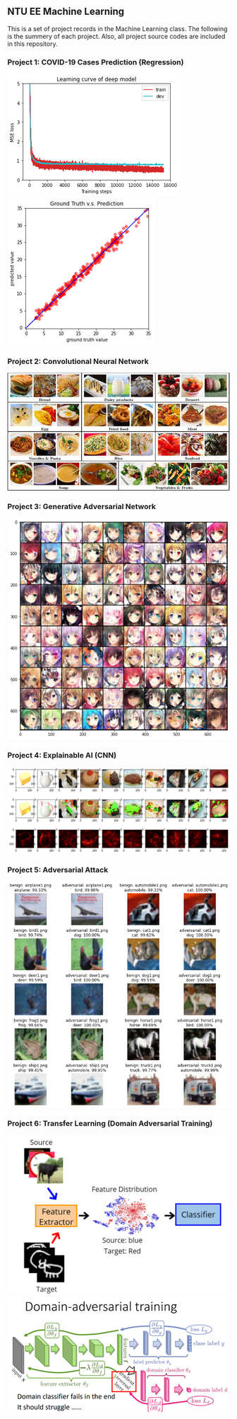 ## NTU EE Machine Learning

This is a set of project records in the Machine Learning class. The following is the summery of each project. Also, all project source codes are included in this repository.

### Project 1: COVID-19 Cases Prediction (Regression)

![](/images/1-1.png "")
![](/images/1-2.png "")

### Project 2: Convolutional Neural Network

![](/images/2-1.jpg "")

### Project 3: Generative Adversarial Network

![](/images/3-1.png "")

### Project 4: Explainable AI (CNN)

![](/images/4-1.png "")

### Project 5: Adversarial Attack

![](/images/5-1.png "")

### Project 6: Transfer Learning (Domain Adversarial Training)

![](/images/6-1.png)
![](/images/6-2.png "")
